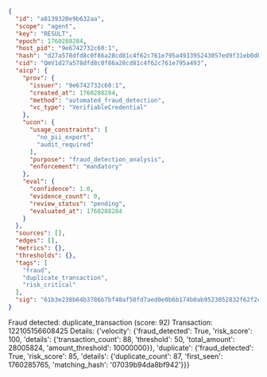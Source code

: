 ```json
{
  "id": "a8139320e9b632aa",
  "scope": "agent",
  "key": "RESULT",
  "epoch": 1760288284,
  "host_pid": "9e6742732c60:1",
  "hash": "d27a578dfd8c0f86a28cd81c4f62c761e795a493395243057ed9f31eb0db4281",
  "cid": "QmV1d27a578dfd8c0f86a28cd81c4f62c761e795a493",
  "aicp": {
    "prov": {
      "issuer": "9e6742732c60:1",
      "created_at": 1760288284,
      "method": "automated_fraud_detection",
      "vc_type": "VerifiableCredential"
    },
    "ucon": {
      "usage_constraints": [
        "no_pii_export",
        "audit_required"
      ],
      "purpose": "fraud_detection_analysis",
      "enforcement": "mandatory"
    },
    "eval": {
      "confidence": 1.0,
      "evidence_count": 0,
      "review_status": "pending",
      "evaluated_at": 1760288284
    }
  },
  "sources": [],
  "edges": [],
  "metrics": {},
  "thresholds": {},
  "tags": [
    "fraud",
    "duplicate_transaction",
    "risk_critical"
  ],
  "sig": "61b3e238b64b3786b7bf40af50fd7aed0e0b6b174b0ab9523052832f62f2ccee"
}
```

Fraud detected: duplicate_transaction (score: 92)
Transaction: 122105156608425
Details: {'velocity': {'fraud_detected': True, 'risk_score': 100, 'details': {'transaction_count': 88, 'threshold': 50, 'total_amount': 28005824, 'amount_threshold': 10000000}}, 'duplicate': {'fraud_detected': True, 'risk_score': 85, 'details': {'duplicate_count': 87, 'first_seen': 1760285765, 'matching_hash': '07039b94da8bf942'}}}